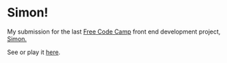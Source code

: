 # Simon!

My submission for the last [Free Code Camp](https://www.freecodecamp.com) front end development project, [Simon.](https://www.freecodecamp.com/challenges/build-a-simon-game)

See or play it [here](https://kieranharding.github.io/SimonGame).
